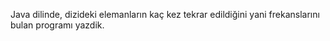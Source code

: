Java dilinde, dizideki elemanların kaç kez tekrar edildiğini yani frekanslarını bulan programı yazdik.

